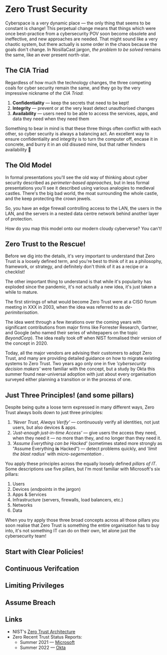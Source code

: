 # Zero Trust Security

Cyberspace is a very dynamic place — the only thing that seems to be constant is change! This perpetual change means that things which were once best-practice from a cybersecurity POV soon become obsolete and ineffective, and new approaches are needed. That might sound like a very chaotic system, but there actually is some order in the chaos because the goals don't change. In NosillaCast jargon, *the problem to be solved* remains the same, like an ever present north-star.

## The CIA Triad

Regardless of how much the technology changes, the three competing coals for cyber security remain the same, and they go by the very impressive nickname of *the CIA Triad*:

1. **Confidentiality** — keep the secrets that need to be kept!
2. **Integrity** — prevent or at the very least detect unauthorised changes
3. **Availability** — users need to be able to access the services, apps, and data they need when they need them

Something to bear in mind is that these three things often conflict with each other, so cyber security is always a balancing act. An excellent way to ensure confidentiality and integrity is to turn the computer off, encase it in concrete, and burry it in an old disused mine, but that rather hinders availability 🙂

## The Old Model

In formal presentations you'll see the old way of thinking about cyber security described as *perimeter-based approaches*, but in less formal presentations you'll see it described using various analogies to medieval castles. There's the big bad world, the moat surrounding the whole castle, and the keep protecting the crown jewels.

So, you have an edge firewall controlling access to the LAN, the users in the LAN, and the servers in a nested data centre network behind another layer of protection.

How do you map this model onto our modern cloudy cyberverse? You can't!

## Zero Trust to the Rescue!

Before we dig into the details, it's very important to understand that Zero Trust is a loosely defined term, and you're best to think of it as a philosophy, framework, or strategy, and definitely don't think of it as a recipe or a checklist!

The other important thing to understand is that while it's popularity has exploded since the pandemic, it's not actually a new idea, it's just taken a while to mature.

The first stirrings of what would become Zero Trust were at a CISO forum meeting in XXX in 2003, when the idea was referred to as *de-perimiterisation*.

The idea went through a few iterations over the coming years with significant contributions from major firms like Forrester Research, Gartner, and Google (who named their series of whitepapers on the topic *BeyondCorp*). The idea really took off when NIST formalised their version of the concept in 2020.

Today, all the major vendors are advising their customers to adopt Zero Trust, and many are providing detailed guidance on how to migrate existing systems to Zero Trust. Two years ago only one in five *'cybersecurity decision makers'* were familiar with the concept, but a study by Okta this summer found near-universal adoption with just about every organisation surveyed either planning a transition or in the process of one.

## Just Three Principles! (and some pillars)

Despite being quite a loose term expressed in many different ways, Zero Trust always boils down to just three principles:

1. *'Never Trust, Always Verify'* — continuously verify all identities, not just users, but also devices & apps.
2. *'Just-enough just-in-time Access'* — give users the access they need, when they need it — no more than they, and no longer than they need it.
3. *'Assume Everything can be Hacked'* (sometimes stated more strongly as "Assume Everything **is** Hacked") — detect problems quickly, and *'limit the blast radius'* with *micro-segementation* .

You apply these principles across the equally loosely defined *pillars of IT*. Some descriptions use five pillars, but I'm most familiar with Microsoft's six pillars:

1. Users
2. Devices (*endpoints* in the jargon)
3. Apps & Services
4. Infrastructure (servers, firewalls, load balancers, etc.)
5. Networks
6. Data

When you try apply those three broad concepts across all those pillars you soon realise that Zero Trust is something the entire organisation has to buy into, it's not something IT can do on their own, let alone just the cybersecurity team!

## Start with Clear Policies!

## Continuous Verifcation

## Limiting Privileges

## Assume Breach

## Links
* NIST's [Zero Trust Architecture](https://www.nist.gov/publications/zero-trust-architecture)
* Zero Recent Trust Status Reports:
	* Summer 2021 — [Microsoft](https://www.microsoft.com/security/blog/2021/07/28/zero-trust-adoption-report-how-does-your-organization-compare/)
	* Summer 2022 — [Okta](https://www.okta.com/resources/whitepaper-the-state-of-zero-trust-security-2022/thankyou/)
